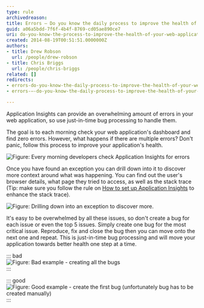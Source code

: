 ```yaml
---
type: rule
archivedreason: 
title: Errors – Do you know the daily process to improve the health of your web application?
guid: a06a5bdd-7f6f-4b4f-8769-cd05ae890ce7
uri: do-you-know-the-process-to-improve-the-health-of-your-web-application
created: 2014-08-19T00:51:51.0000000Z
authors:
- title: Drew Robson
  url: /people/drew-robson
- title: Chris Briggs
  url: /people/chris-briggs
related: []
redirects:
- errors-do-you-know-the-daily-process-to-improve-the-health-of-your-web-application
- errors-–-do-you-know-the-daily-process-to-improve-the-health-of-your-web-application

---
```


Application Insights can provide an overwhelming amount of errors in your web application, so use just-in-time bug processing to handle them.

<!--endintro-->

The goal is to each morning check your web application's dashboard and find zero errors. However, what happens if there are multiple errors? Don't panic, follow this process to improve your application's health.

![Figure: Every morning developers check Application Insights for errors](App-Insights-Failures.png)  

Once you have found an exception you can drill down into it to discover more context around what was happening. You can find out the user's browser details, what page they tried to access, as well as the stack trace (Tip: make sure you follow the rule on [How to set up Application Insights](/how-to-set-up-application-insights) to enhance the stack trace).

![Figure: Drilling down into an exception to discover more.](App-Insights-Failures-drilldown.png)  

It's easy to be overwhelmed by all these issues, so don't create a bug for each issue or even the top 5 issues. Simply create one bug for the most critical issue. Reproduce, fix and close the bug then you can move onto the next one and repeat. This is just-in-time bug processing and will move your application towards better health one step at a time.


::: bad  
![Figure: Bad example - creating all the bugs](20-08-2014-12-04-31-PM-compressor.png)  
:::


::: good  
![Figure: Good example - create the first bug (unfortunately bug has to be created manually)](20-08-2014-12-06-16-PM-compressor.png)  
:::
